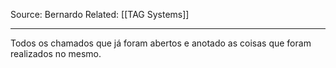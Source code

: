 Source: Bernardo
Related: [[TAG Systems]]

---

Todos os chamados que já foram abertos e anotado as coisas que foram realizados no mesmo.